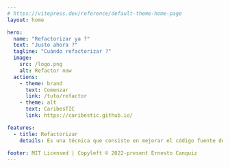 ```yaml
---
# https://vitepress.dev/reference/default-theme-home-page
layout: home

hero:
  name: "Refactorizar ya ?"
  text: "Justo ahora ?"
  tagline: "Cuándo refactorizar ?"
  image:
    src: /logo.png
    alt: Refactor now
  actions:
    - theme: brand
      text: Comenzar
      link: /tuto/refactor
    - theme: alt
      text: CaribesTIC
      link: https://caribestic.github.io/

features:
  - title: Refactorizar
    details: Es una técnica que consiste en mejorar el código fuente de una aplicación, sin que dichas modificaciones, afecten el comportamiento externo del sistema.

footer: MIT Licensed | Copyleft © 2022-present Ernesto Canquiz
---
```



